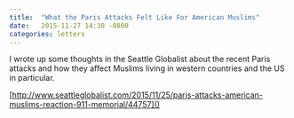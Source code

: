 ```yaml
---
title:  "What the Paris Attacks Felt Like For American Muslims"
date:   2015-11-27 14:38 -0800
categories: letters
---
```

I wrote up some thoughts in the Seattle Globalist about the recent Paris attacks
and how they affect Muslims living in western countries and the US in
particular.

[http://www.seattleglobalist.com/2015/11/25/paris-attacks-american-muslims-reaction-911-memorial/44757]()